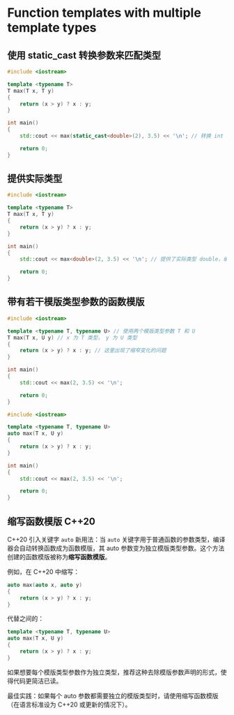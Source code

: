 # Function templates with multiple template types

## 使用 static_cast 转换参数来匹配类型

```cpp
#include <iostream>

template <typename T>
T max(T x, T y)
{
    return (x > y) ? x : y;
}

int main()
{
    std::cout << max(static_cast<double>(2), 3.5) << '\n'; // 转换 int 至 double 用以调用 max(double, double)

    return 0;
}
```

## 提供实际类型

```cpp
#include <iostream>

template <typename T>
T max(T x, T y)
{
    return (x > y) ? x : y;
}

int main()
{
    std::cout << max<double>(2, 3.5) << '\n'; // 提供了实际类型 double，编译器不再使用模版类型推导

    return 0;
}
```

## 带有若干模版类型参数的函数模版

```cpp
#include <iostream>

template <typename T, typename U> // 使用两个模版类型参数 T 和 U
T max(T x, U y) // x 为 T 类型， y 为 U 类型
{
    return (x > y) ? x : y; // 这里出现了缩窄变化的问题
}

int main()
{
    std::cout << max(2, 3.5) << '\n';

    return 0;
}
```

```cpp
#include <iostream>

template <typename T, typename U>
auto max(T x, U y)
{
    return (x > y) ? x : y;
}

int main()
{
    std::cout << max(2, 3.5) << '\n';

    return 0;
}
```

## 缩写函数模版 C++20

C++20 引入关键字 `auto` 新用法：当 `auto` 关键字用于普通函数的参数类型，编译器会自动转换函数成为函数模版，其 auto 参数变为独立模版类型参数。这个方法创建的函数模版被称为**缩写函数模版**。

例如，在 C++20 中缩写：

```cpp
auto max(auto x, auto y)
{
    return (x > y) ? x : y;
}
```

代替之间的：

```cpp
template <typename T, typename U>
auto max(T x, U y)
{
    return (x > y) ? x : y;
}
```

如果想要每个模版类型参数作为独立类型，推荐这种去除模版参数声明的形式，使得代码更简洁已读。

最佳实践：如果每个 auto 参数都需要独立的模版类型时，请使用缩写函数模版（在语言标准设为 C++20 或更新的情况下）。
